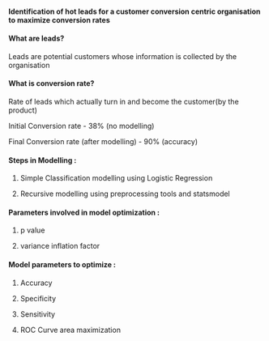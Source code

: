 #### Identification of hot leads for a customer conversion centric organisation to maximize conversion rates

#### What are leads?

Leads are potential customers whose information is collected by the organisation

#### What is conversion rate?
Rate of leads which actually turn in and become the customer(by the product)

Initial Conversion rate - 38% (no modelling)

Final Conversion rate (after modelling) - 90% (accuracy)

#### Steps in Modelling :

1) Simple Classification modelling using Logistic Regression

2) Recursive modelling using preprocessing tools and statsmodel

#### Parameters involved in model optimization :

1) p value

2) variance inflation factor

#### Model parameters to optimize :

1) Accuracy

2) Specificity

3) Sensitivity

4) ROC Curve area maximization


